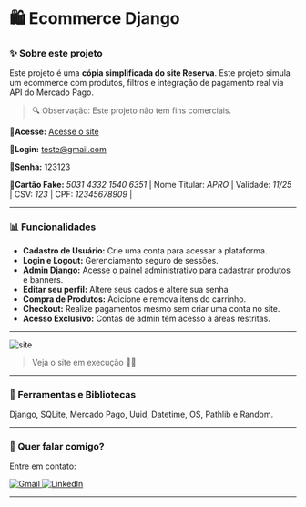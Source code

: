 # 🛍 Ecommerce Django

### ✨ Sobre este projeto

Este projeto é uma **cópia simplificada do site Reserva**. Este projeto simula um ecommerce com produtos, filtros e integração de pagamento real via API do Mercado Pago.

> 🔍 Observação: Este projeto não tem fins comerciais.

**📌Acesse:** [Acesse o site](https://fakereserva.onrender.com)

**📧Login:** teste@gmail.com

**🔑Senha:** 123123

**🔑Cartão Fake:** *5031 4332 1540 6351* |   Nome Titular: *APRO* | Validade: *11/25*  | CSV: *123* | CPF: *12345678909* |

---

### 📊 Funcionalidades

- **Cadastro de Usuário:** Crie uma conta para acessar a plataforma.
- **Login e Logout:** Gerenciamento seguro de sessões.
- **Admin Django:** Acesse o painel administrativo para cadastrar produtos e banners.
- **Editar seu perfil:** Altere seus dados e altere sua senha
- **Compra de Produtos:** Adicione e remova itens do carrinho.
- **Checkout:** Realize pagamentos mesmo sem criar uma conta no site.
- **Acesso Exclusivo:** Contas de admin têm acesso a áreas restritas.

---

<img src="ecommerce.gif" alt="site">

> Veja o site em execução 🐱‍💻

---

### 🚀 Ferramentas e Bibliotecas

Django, SQLite, Mercado Pago, Uuid, Datetime,  OS, Pathlib e Random.

---

### 💌 Quer falar comigo?

Entre em contato:

<p align="left">  
<a href="mailto:edsoncarvalhointuria@gmail.com" title="Gmail">  
  <img src="https://img.shields.io/badge/-Gmail-FF0000?style=flat-square&labelColor=FF0000&logo=gmail&logoColor=white" alt="Gmail"/>  
</a>  
<a href="#" title="LinkedIn">  
  <img src="https://img.shields.io/badge/-LinkedIn-0e76a8?style=flat-square&logo=linkedin&logoColor=white" alt="LinkedIn"/>  
</a>  
</p>

---
